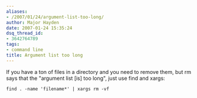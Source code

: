 ```yaml
---
aliases:
- /2007/01/24/argument-list-too-long/
author: Major Hayden
date: 2007-01-24 15:35:24
dsq_thread_id:
- 3642764789
tags:
- command line
title: Argument list too long
---
```


If you have a ton of files in a directory and you need to remove them, but rm says that the "argument list [is] too long", just use find and xargs:

```
find . -name 'filename*' | xargs rm -vf
```